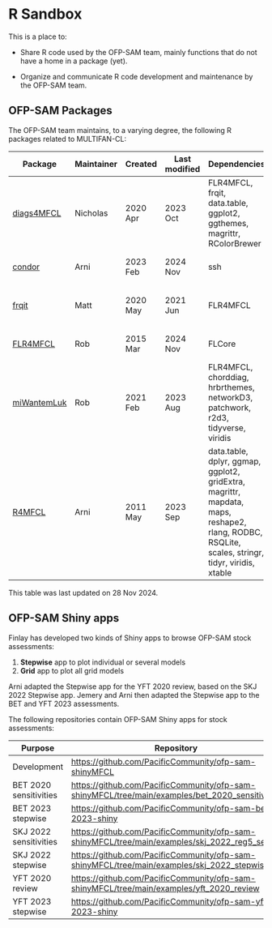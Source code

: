 # R Sandbox

This is a place to:

- Share R code used by the OFP-SAM team, mainly functions that do not have a
  home in a package (yet).

- Organize and communicate R code development and maintenance by the OFP-SAM
  team.

## OFP-SAM Packages

The OFP-SAM team maintains, to a varying degree, the following R packages
related to MULTIFAN-CL:

Package                                                              | Maintainer | Created  | Last modified | Dependencies                                                                                                                                    | Purpose
-------------------------------------------------------------------- | ---------- | -------- | ------------- | ----------------------------------------------------------------------------------------------------------------------------------------------- | -----------------------------------------------------------
[diags4MFCL](https://github.com/PacificCommunity/ofp-sam-diags4MFCL) | Nicholas   | 2020 Apr | 2023 Oct      | FLR4MFCL, frqit, data.table, ggplot2, ggthemes, magrittr, RColorBrewer                                                                          | Present MFCL results and diagnostics
[condor](https://github.com/PacificCommunity/ofp-sam-condor)         | Arni       | 2023 Feb | 2024 Nov      | ssh                                                                                                                                             | Interact with Condor from R via SSH
[frqit](https://github.com/PacificCommunity/ofp-sam-frqit)           | Matt       | 2020 May | 2021 Jun      | FLR4MFCL                                                                                                                                        | Read and manipulate MFCL frq files
[FLR4MFCL](https://github.com/PacificCommunity/ofp-sam-flr4mfcl)     | Rob        | 2015 Mar | 2024 Nov      | FLCore                                                                                                                                          | Tame MULTIFAN-CL
[miWantemLuk](https://github.com/PacificCommunity/mi-wantem-luk)     | Rob        | 2021 Feb | 2023 Aug      | FLR4MFCL, chorddiag, hrbrthemes, networkD3, patchwork, r2d3, tidyverse, viridis                                                                 | Graphing and data visualisation
[R4MFCL](https://github.com/PacificCommunity/ofp-sam-r4mfcl)         | Arni       | 2011 May | 2023 Sep      | data.table, dplyr, ggmap, ggplot2, gridExtra, magrittr, mapdata, maps, reshape2, rlang, RODBC, RSQLite, scales, stringr, tidyr, viridis, xtable | Automate the running and analysis of MFCL stock assessments

This table was last updated on 28 Nov 2024.

## OFP-SAM Shiny apps

Finlay has developed two kinds of Shiny apps to browse OFP-SAM stock
assessments:

1. **Stepwise** app to plot individual or several models
2. **Grid** app to plot all grid models

Arni adapted the Stepwise app for the YFT 2020 review, based on the SKJ 2022
Stepwise app. Jemery and Arni then adapted the Stepwise app to the BET and YFT
2023 assessments.

The following repositories contain OFP-SAM Shiny apps for stock assessments:

Purpose                | Repository                                                                                      | Online
---------------------- | ----------------------------------------------------------------------------------------------- | ------
Development            | https://github.com/PacificCommunity/ofp-sam-shinyMFCL                                           | -
BET 2020 sensitivities | https://github.com/PacificCommunity/ofp-sam-shinyMFCL/tree/main/examples/bet_2020_sensitivities | -
BET 2023 stepwise      | https://github.com/PacificCommunity/ofp-sam-bet-2023-shiny                                      | -
SKJ 2022 sensitivities | https://github.com/PacificCommunity/ofp-sam-shinyMFCL/tree/main/examples/skj_2022_reg5_sens     | -
SKJ 2022 stepwise      | https://github.com/PacificCommunity/ofp-sam-shinyMFCL/tree/main/examples/skj_2022_stepwise      | -
YFT 2020 review        | https://github.com/PacificCommunity/ofp-sam-shinyMFCL/tree/main/examples/yft_2020_review        | -
YFT 2023 stepwise      | https://github.com/PacificCommunity/ofp-sam-yft-2023-shiny                                      | -
